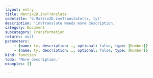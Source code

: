 ```yaml
---
layout: entry
title: Matrix2D.invTranslate
codetitle: 'b.Matrix2D.invTranslate(tx, ty)'
description: 'invTranslate Needs more description.'
category: Document
subcategory: Transformation
returns: null
parameters:
    - {name: tx, description: …, optional: false, type: [Number]}
    - {name: ty, description: …, optional: false, type: [Number]}
kind: function
todo: 'More description.'
examples: []

---
```

